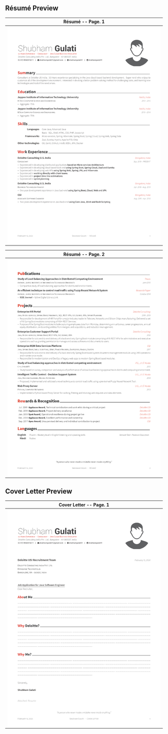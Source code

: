 ## Résumé Preview

| Résumé -- Page. 1 |
|:---:|
| [![Résumé](https://raw.githubusercontent.com/shubhamgulati91/resume/master/images/ShubhamGulati_Resume_Page_1.png)](https://raw.githubusercontent.com/shubhamgulati91/resume/master/ShubhamGulati_Resume.pdf)  |

| Résumé -- Page. 2 |
|:---:|
| [![Résumé](https://raw.githubusercontent.com/shubhamgulati91/resume/master/images/ShubhamGulati_Resume_Page_2.png)](https://raw.githubusercontent.com/shubhamgulati91/resume/master/ShubhamGulati_Resume.pdf)  |

## Cover Letter Preview

| Cover Letter -- Page. 1 |
|:---:|
| [![Résumé](https://raw.githubusercontent.com/shubhamgulati91/resume/master/images/ShubhamGulati_Cover_Letter.png)](https://raw.githubusercontent.com/shubhamgulati91/resume/master/ShubhamGulati_Cover_Letter.pdf)  |